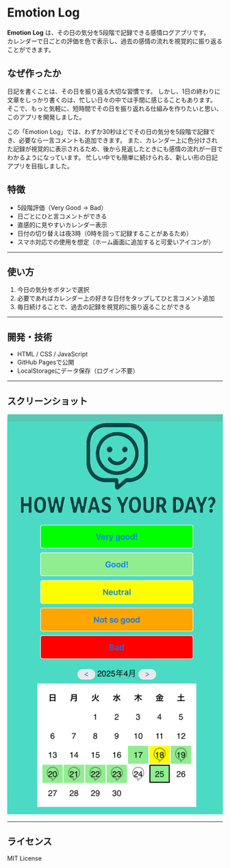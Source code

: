 # Emotion Log

**Emotion Log** は、その日の気分を5段階で記録できる感情ログアプリです。  
カレンダーで日ごとの評価を色で表示し、過去の感情の流れを視覚的に振り返ることができます。

## なぜ作ったか

日記を書くことは、その日を振り返る大切な習慣です。
しかし、1日の終わりに文章をしっかり書くのは、忙しい日々の中では手間に感じることもあります。
そこで、もっと気軽に、短時間でその日を振り返れる仕組みを作りたいと思い、このアプリを開発しました。

この「Emotion Log」では、わずか30秒ほどでその日の気分を5段階で記録でき、必要なら一言コメントも追加できます。
また、カレンダー上に色分けされた記録が視覚的に表示されるため、後から見返したときにも感情の流れが一目でわかるようになっています。
忙しい中でも簡単に続けられる、新しい形の日記アプリを目指しました。

## 特徴

- 5段階評価（Very Good → Bad）
- 日ごとにひと言コメントができる
- 直感的に見やすいカレンダー表示
- 日付の切り替えは夜3時（0時を回って記録することがあるため）
- スマホ対応での使用を想定（ホーム画面に追加すると可愛いアイコンが）

---

## 使い方

1. 今日の気分をボタンで選択  
2. 必要であればカレンダー上の好きな日付をタップしてひと言コメント追加  
3. 毎日続けることで、過去の記録を視覚的に振り返ることができる

---

## 開発・技術

- HTML / CSS / JavaScript
- GitHub Pagesで公開
- LocalStorageにデータ保存（ログイン不要）

---

## スクリーンショット

![スクリーンショット](image/IMG_8529.jpeg)

---

## ライセンス

MIT License

